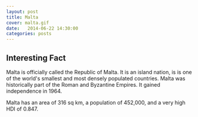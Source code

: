 ```yaml
---
layout: post
title: Malta
cover: malta.gif
date:   2014-06-22 14:30:00
categories: posts
---
```


## Interesting Fact

Malta is officially called the Republic of Malta. It is an island nation, is is one of the world's smallest and most densely populated countries. Malta was historically part of the Roman and Byzantine Empires. It gained independence in 1964. 

Malta has an area of 316 sq km, a population of 452,000, and a very high HDI of 0.847.
